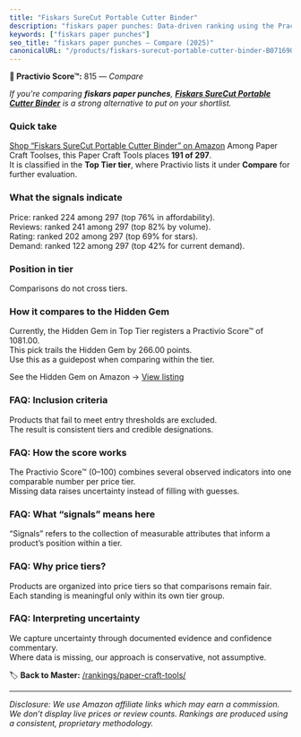```yaml
---
title: "Fiskars SureCut Portable Cutter Binder"
description: "fiskars paper punches: Data-driven ranking using the Practivio Score™. Positioned by quality, value, demand, findability, momentum."
keywords: ["fiskars paper punches"]
seo_title: "fiskars paper punches — Compare (2025)"
canonicalURL: "/products/fiskars-surecut-portable-cutter-binder-B07169QC3P/"
---
```


**🛒 Practivio Score™:** 815 — _Compare_


*If you're comparing **fiskars paper punches**, **[Fiskars SureCut Portable Cutter Binder](https://www.amazon.com/dp/B07169QC3P?tag=practivio-20)** is a strong alternative to put on your shortlist.*
### Quick take
[Shop “Fiskars SureCut Portable Cutter Binder” on Amazon](https://www.amazon.com/dp/B07169QC3P?tag=practivio-20)
Among Paper Craft Toolses, this Paper Craft Tools places **191 of 297**.  
It is classified in the **Top Tier tier**, where Practivio lists it under **Compare** for further evaluation.

### What the signals indicate
Price: ranked 224 among 297 (top 76% in affordability).  
Reviews: ranked 241 among 297 (top 82% by volume).  
Rating: ranked 202 among 297 (top 69% for stars).  
Demand: ranked 122 among 297 (top 42% for current demand).

### Position in tier
Comparisons do not cross tiers.

### How it compares to the Hidden Gem
Currently, the Hidden Gem in Top Tier registers a Practivio Score™ of 1081.00.  
This pick trails the Hidden Gem by 266.00 points.  
Use this as a guidepost when comparing within the tier.  

See the Hidden Gem on Amazon → [View listing](https://www.amazon.com/dp/B07LFHSRNB?tag=practivio-20)

### FAQ: Inclusion criteria
Products that fail to meet entry thresholds are excluded.  
The result is consistent tiers and credible designations.

### FAQ: How the score works
The Practivio Score™ (0–100) combines several observed indicators into one comparable number per price tier.  
Missing data raises uncertainty instead of filling with guesses.

### FAQ: What “signals” means here
“Signals” refers to the collection of measurable attributes that inform a product’s position within a tier.

### FAQ: Why price tiers?
Products are organized into price tiers so that comparisons remain fair.  
Each standing is meaningful only within its own tier group.

### FAQ: Interpreting uncertainty
We capture uncertainty through documented evidence and confidence commentary.  
Where data is missing, our approach is conservative, not assumptive.

<!-- Missing template for Compare/CompareWithinPriceClass -->


🏷️ **Back to Master:** [/rankings/paper-craft-tools/](/rankings/paper-craft-tools/)

---
_Disclosure: We use Amazon affiliate links which may earn a commission. We don’t display live prices or review counts. Rankings are produced using a consistent, proprietary methodology._
